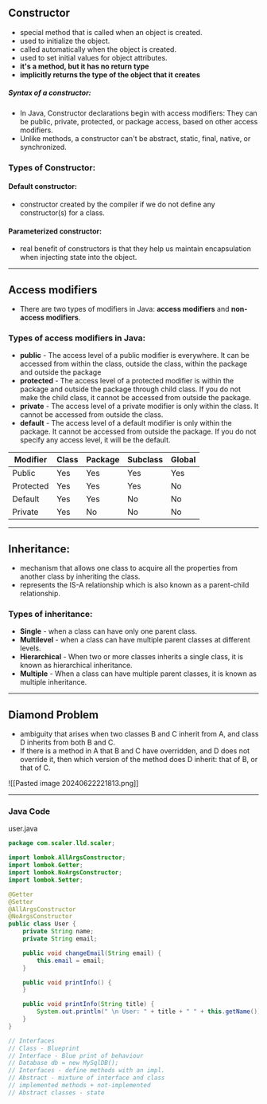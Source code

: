 ## Constructor
- special method that is called when an object is created. 
- used to initialize the object. 
- called automatically when the object is created. 
- used to set initial values for object attributes.
-  **it's a method, but it has no return type**
- **implicitly returns the type of the object that it creates**
##### Syntax of a constructor:
- In Java, Constructor declarations begin with access modifiers: They can be public, private, protected, or package access, based on other access modifiers. 
- Unlike methods, a constructor can't be abstract, static, final, native, or synchronized.

### Types of Constructor:
#### Default constructor:
- constructor created by the compiler if we do not define any constructor(s) for a class. 
#### Parameterized constructor:
-  real benefit of constructors is that they help us maintain encapsulation when injecting state into the object.

---
## Access modifiers
- There are two types of modifiers in Java: **access modifiers** and **non-access modifiers**.
### Types of access modifiers in Java:
- **public** - The access level of a public modifier is everywhere. It can be accessed from within the class, outside the class, within the package and outside the package
- **protected** - The access level of a protected modifier is within the package and outside the package through child class. If you do not make the child class, it cannot be accessed from outside the package. 
- **private** - The access level of a private modifier is only within the class. It cannot be accessed from outside the class.
- **default** - The access level of a default modifier is only within the package. It cannot be accessed from outside the package. If you do not specify any access level, it will be the default.

| Modifier  | Class | Package | Subclass | Global |
| --------- | ----- | ------- | -------- | ------ |
| Public    | Yes   | Yes     | Yes      | Yes    |
| Protected | Yes   | Yes     | Yes      | No     |
| Default   | Yes   | Yes     | No       | No     |
| Private   | Yes   | No      | No       | No     |

---
## Inheritance:
-  mechanism that allows one class to acquire all the properties from another class by inheriting the class.
- represents the IS-A relationship which is also known as a parent-child relationship.

### Types of inheritance:
 - **Single** - when a class can have only one parent class.
 - **Multilevel** - when a class can have multiple parent classes at different levels.
 - **Hierarchical** - When two or more classes inherits a single class, it is known as hierarchical inheritance.
 - **Multiple** - When a class can have multiple parent classes, it is known as multiple inheritance.

---
## Diamond Problem

- ambiguity that arises when two classes B and C inherit from A, and class D inherits from both B and C.
-  If there is a method in A that B and C have overridden, and D does not override it, then which version of the method does D inherit: that of B, or that of C.

![[Pasted image 20240622221813.png]]

---

### Java Code

user.java
```java
package com.scaler.lld.scaler;

import lombok.AllArgsConstructor;
import lombok.Getter;
import lombok.NoArgsConstructor;
import lombok.Setter;

@Getter
@Setter
@AllArgsConstructor
@NoArgsConstructor
public class User {
    private String name;
    private String email;

    public void changeEmail(String email) {
        this.email = email;
    }

    public void printInfo() {
    }

    public void printInfo(String title) {
        System.out.println(" \n User: " + title + " " + this.getName());
    }
}

// Interfaces
// Class - Blueprint
// Interface - Blue print of behaviour
// Database db = new MySqlDB();
// Interfaces - define methods with an impl.
// Abstract - mixture of interface and class
// implemented methods + not-implemented
// Abstract classes - state

```